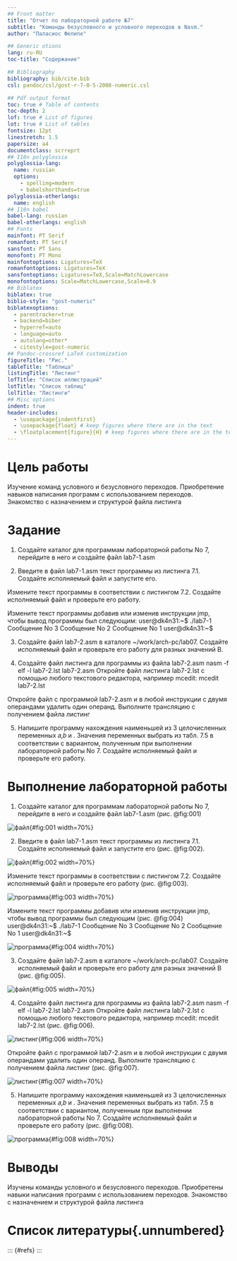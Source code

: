 ```yaml
---
## Front matter
title: "Отчет по лабораторной работе №7"
subtitle: "Команды безусловного и условного переходов в Nasm."
author: "Паласиос Фелипе"

## Generic otions
lang: ru-RU
toc-title: "Содержание"

## Bibliography
bibliography: bib/cite.bib
csl: pandoc/csl/gost-r-7-0-5-2008-numeric.csl

## Pdf output format
toc: true # Table of contents
toc-depth: 2
lof: true # List of figures
lot: true # List of tables
fontsize: 12pt
linestretch: 1.5
papersize: a4
documentclass: scrreprt
## I18n polyglossia
polyglossia-lang:
  name: russian
  options:
	- spelling=modern
	- babelshorthands=true
polyglossia-otherlangs:
  name: english
## I18n babel
babel-lang: russian
babel-otherlangs: english
## Fonts
mainfont: PT Serif
romanfont: PT Serif
sansfont: PT Sans
monofont: PT Mono
mainfontoptions: Ligatures=TeX
romanfontoptions: Ligatures=TeX
sansfontoptions: Ligatures=TeX,Scale=MatchLowercase
monofontoptions: Scale=MatchLowercase,Scale=0.9
## Biblatex
biblatex: true
biblio-style: "gost-numeric"
biblatexoptions:
  - parentracker=true
  - backend=biber
  - hyperref=auto
  - language=auto
  - autolang=other*
  - citestyle=gost-numeric
## Pandoc-crossref LaTeX customization
figureTitle: "Рис."
tableTitle: "Таблица"
listingTitle: "Листинг"
lofTitle: "Список иллюстраций"
lotTitle: "Список таблиц"
lolTitle: "Листинги"
## Misc options
indent: true
header-includes:
  - \usepackage{indentfirst}
  - \usepackage{float} # keep figures where there are in the text
  - \floatplacement{figure}{H} # keep figures where there are in the text
---
```


# Цель работы

Изучение команд условного и безусловного переходов. Приобретение навыков написания программ с использованием переходов. Знакомство с назначением и структурой файла листинга

# Задание

1. Создайте каталог для программам лабораторной работы No 7, перейдите в него и создайте файл lab7-1.asm

2. Введите в файл lab7-1.asm текст программы из листинга 7.1. Создайте исполняемый файл и запустите его.

Измените текст программы в соответствии с листингом 7.2. Создайте исполняемый файл и проверьте его работу.

Измените текст программы добавив или изменив инструкции jmp, чтобы вывод программы был следующим:
user@dk4n31:~$ ./lab7-1
Сообщение No 3
Сообщение No 2
Сообщение No 1
user@dk4n31:~$

3. Создайте файл lab7-2.asm в каталоге ~/work/arch-pc/lab07. Создайте исполняемый файл и проверьте его работу для разных значений B.

4. Создайте файл листинга для программы из файла lab7-2.asm
nasm -f elf -l lab7-2.lst lab7-2.asm
Откройте файл листинга lab7-2.lst с помощью любого текстового редактора, например
mcedit:
mcedit lab7-2.lst

Откройте файл с программой lab7-2.asm и в любой инструкции с двумя операндами
удалить один операнд. Выполните трансляцию с получением файла листинг

5. Напишите программу нахождения наименьшей из 3 целочисленных переменных 𝑎,𝑏 и . Значения переменных выбрать из табл. 7.5 в соответствии с вариантом, полученным при выполнении лабораторной работы No 7. Создайте исполняемый файл и проверьте его работу.

# Выполнение лабораторной работы

1. Создайте каталог для программам лабораторной работы No 7, перейдите в него и создайте файл lab7-1.asm (рис. @fig:001)

![файл](image/1.jpg){#fig:001 width=70%}

2. Введите в файл lab7-1.asm текст программы из листинга 7.1. Создайте исполняемый файл и запустите его (рис. @fig:002).

![файл](image/2.jpg){#fig:002 width=70%}

Измените текст программы в соответствии с листингом 7.2. Создайте исполняемый файл и проверьте его работу (рис. @fig:003).

![программа](image/2.1.jpg){#fig:003 width=70%}

Измените текст программы добавив или изменив инструкции jmp, чтобы вывод программы был следующим (рис. @fig:004)
user@dk4n31:~$ ./lab7-1
Сообщение No 3
Сообщение No 2
Сообщение No 1
user@dk4n31:~$ 

![программа](image/2.2.jpg){#fig:004 width=70%}

3. Создайте файл lab7-2.asm в каталоге ~/work/arch-pc/lab07. Создайте исполняемый файл и проверьте его работу для разных значений B (рис. @fig:005).

![файл](image/3.jpg){#fig:005 width=70%}

4. Создайте файл листинга для программы из файла lab7-2.asm
nasm -f elf -l lab7-2.lst lab7-2.asm
Откройте файл листинга lab7-2.lst с помощью любого текстового редактора, например
mcedit:
mcedit lab7-2.lst (рис. @fig:006).

![листинг](image/4.1.jpg){#fig:006 width=70%}

Откройте файл с программой lab7-2.asm и в любой инструкции с двумя операндами
удалить один операнд. Выполните трансляцию с получением файла листинг (рис. @fig:007).

![листинг](image/4.2.jpg){#fig:007 width=70%}

5. Напишите программу нахождения наименьшей из 3 целочисленных переменных 𝑎,𝑏 и . Значения переменных выбрать из табл. 7.5 в соответствии с вариантом, полученным при выполнении лабораторной работы No 7. Создайте исполняемый файл и проверьте его работу (рис. @fig:008).

![программа](image/5.jpg){#fig:008 width=70%}

# Выводы

Изучены команды условного и безусловного переходов. Приобретены навыки написания программ с использованием переходов. Знакомство с назначением и структурой файла листинга

# Список литературы{.unnumbered}

::: {#refs}
:::
